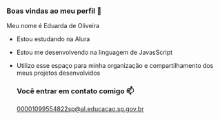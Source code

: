 ### Boas vindas ao meu perfil 💙

Meu nome é Eduarda de Oliveira

- Estou estudando na Alura
- Estou me desenvolvendo na linguagem de JavasScript
- Utilizo esse espaço para  minha organização e compartilhamento dos meus projetos desenvolvidos

  ### Você entrar em contato comigo 📫

  00001099554822sp@al.educacao.sp.gov.br
